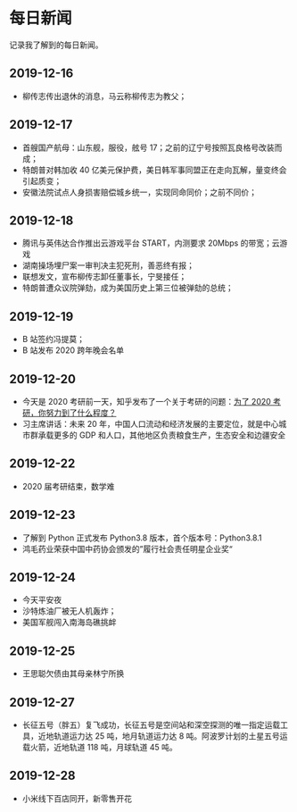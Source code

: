 # 每日新闻

记录我了解到的每日新闻。

## 2019-12-16

* 柳传志传出退休的消息，马云称柳传志为教父；

## 2019-12-17

* 首艘国产航母：山东舰，服役，舷号 17；之前的辽宁号按照瓦良格号改装而成；
* 特朗普对韩加收 40 亿美元保护费，美日韩军事同盟正在走向瓦解，量变终会引起质变；
* 安徽法院试点人身损害赔偿城乡统一，实现同命同价；之前不同价；

## 2019-12-18

* 腾讯与英伟达合作推出云游戏平台 START，内测要求 20Mbps 的带宽；云游戏
* 湖南操场埋尸案一审判决主犯死刑，善恶终有报；
* 联想发文，宣布柳传志卸任董事长，宁旻接任；
* 特朗普遭众议院弹劾，成为美国历史上第三位被弹劾的总统；

## 2019-12-19

* B 站签约冯提莫；
* B 站发布 2020 跨年晚会名单

## 2019-12-20

* 今天是 2020 考研前一天，知乎发布了一个关于考研的问题：[为了 2020 考研，你努力到了什么程度？](https://www.zhihu.com/question/361949055/answer/943728307)
* 习主席讲话：未来 20 年，中国人口流动和经济发展的主要定位，就是中心城市群承载更多的 GDP 和人口，其他地区负责粮食生产，生态安全和边疆安全

## 2019-12-22

* 2020 届考研结束，数学难

## 2019-12-23

* 了解到 Python 正式发布 Python3.8 版本，首个版本号：Python3.8.1
* 鸿毛药业荣获中国中药协会颁发的”履行社会责任明星企业奖“

## 2019-12-24

* 今天平安夜
* 沙特炼油厂被无人机轰炸；
* 美国军舰闯入南海岛礁挑衅

## 2019-12-25

* 王思聪欠债由其母亲林宁所换

## 2019-12-27

* 长征五号（胖五）复飞成功，长征五号是空间站和深空探测的唯一指定运载工具，近地轨道运力达 25 吨，地月轨道运力达 8 吨。阿波罗计划的土星五号运载火箭，近地轨道 118 吨，月球轨道 45 吨。

## 2019-12-28

* 小米线下百店同开，新零售开花





